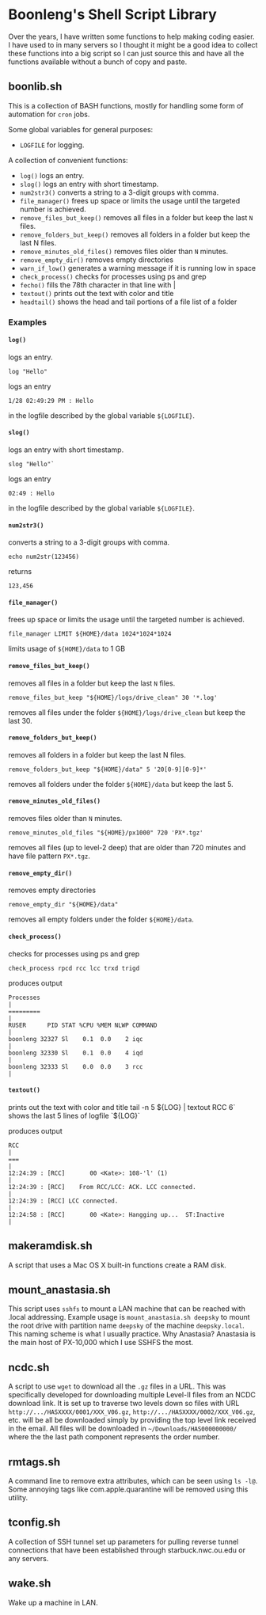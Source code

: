 Boonleng's Shell Script Library
===============================

Over the years, I have written some functions to help making coding easier. I have used to in many servers so I thought it might be a good idea to collect these functions into a big script so I can just source this and have all the functions available without a bunch of copy and paste.


boonlib.sh
----------
This is a collection of BASH functions, mostly for handling some form of automation for `cron` jobs.

Some global variables for general purposes:
- `LOGFILE` for logging.

A collection of convenient functions:
- `log()` logs an entry.
- `slog()` logs an entry with short timestamp.
- `num2str3()` converts a string to a 3-digit groups with comma.
- `file_manager()` frees up space or limits the usage until the targeted number is achieved.
- `remove_files_but_keep()` removes all files in a folder but keep the last `N` files.
- `remove_folders_but_keep()` removes all folders in a folder but keep the last N files.
- `remove_minutes_old_files()` removes files older than `N` minutes.
- `remove_empty_dir()` removes empty directories
- `warn_if_low()` generates a warning message if it is running low in space
- `check_process()` checks for processes using ps and grep
- `fecho()` fills the 78th character in that line with |
- `textout()` prints out the text with color and title
- `headtail()` shows the head and tail portions of a file list of a folder

### Examples

#### `log()`
logs an entry.

	log "Hello"

logs an entry

	1/28 02:49:29 PM : Hello
	
in the logfile described by the global variable `${LOGFILE}`.
	
#### `slog()`
logs an entry with short timestamp.

	slog "Hello"`
	
logs an entry

	02:49 : Hello

in the logfile described by the global variable `${LOGFILE}`.
	
#### `num2str3()`
converts a string to a 3-digit groups with comma.

	echo num2str(123456)

returns

	123,456

#### `file_manager()`
frees up space or limits the usage until the targeted number is achieved.

	file_manager LIMIT ${HOME}/data 1024*1024*1024
	
limits usage of `${HOME}/data` to 1 GB
	
#### `remove_files_but_keep()`
removes all files in a folder but keep the last `N` files.

	remove_files_but_keep "${HOME}/logs/drive_clean" 30 '*.log'
	
removes all files under the folder `${HOME}/logs/drive_clean` but keep the last 30.
	
#### `remove_folders_but_keep()`
removes all folders in a folder but keep the last N files.

	remove_folders_but_keep "${HOME}/data" 5 '20[0-9][0-9]*'

removes all folders under the folder `${HOME}/data` but keep the last 5.

#### `remove_minutes_old_files()`
removes files older than `N` minutes.

	remove_minutes_old_files "${HOME}/px1000" 720 'PX*.tgz'
	
removes all files (up to level-2 deep) that are older than 720 minutes and have file pattern `PX*.tgz`.

#### `remove_empty_dir()`
removes empty directories

	remove_empty_dir "${HOME}/data"
	
removes all empty folders under the folder `${HOME}/data`.

#### `check_process()`
checks for processes using ps and grep

	check_process rpcd rcc lcc trxd trigd

produces output

	Processes                                                                     |
	=========                                                                     |
	RUSER      PID STAT %CPU %MEM NLWP COMMAND                                    |
	boonleng 32327 Sl    0.1  0.0    2 iqc                                        |
	boonleng 32330 Sl    0.1  0.0    4 iqd                                        |
	boonleng 32333 Sl    0.0  0.0    3 rcc                                        |

#### `textout()`
prints out the text with color and title
	tail -n 5 ${LOG} | textout RCC 6` shows the last 5 lines of logfile `${LOG}`

produces output

	RCC                                                                           |
	===                                                                           |
	12:24:39 : [RCC]       00 <Kate>: 108-'l' (1)                                 |
	12:24:39 : [RCC]    From RCC/LCC: ACK. LCC connected.                         |
	12:24:39 : [RCC] LCC connected.                                               |
	12:24:58 : [RCC]       00 <Kate>: Hangging up...  ST:Inactive                 |


makeramdisk.sh
--------------
A script that uses a Mac OS X built-in functions create a RAM disk.


mount_anastasia.sh
------------------
This script uses `sshfs` to mount a LAN machine that can be reached with .local addressing. Example usage is `mount_anastasia.sh deepsky` to mount the root drive with partition name `deepsky` of the machine `deepsky.local`. This naming scheme is what I usually practice. Why Anastasia? Anastasia is the main host of PX-10,000 which I use SSHFS the most.


ncdc.sh
-------
A script to use `wget` to download all the `.gz` files in a URL. This was specifically developed for downloading multiple Level-II files from an NCDC download link. It is set up to traverse two levels down so files with URL `http://.../HASXXXX/0001/XXX_V06.gz`, `http://.../HASXXXX/0002/XXX_V06.gz`, etc. will be all be downloaded simply by providing the top level link received in the email. All files will be downloaded in `~/Downloads/HAS000000000/` where the the last path component represents the order number.


rmtags.sh
---------
A command line to remove extra attributes, which can be seen using `ls -l@`. Some annoying tags like com.apple.quarantine will be removed using this utility.


tconfig.sh
----------
A collection of SSH tunnel set up parameters for pulling reverse tunnel connections that have been established through starbuck.nwc.ou.edu or any servers.


wake.sh
-------
Wake up a machine in LAN.

